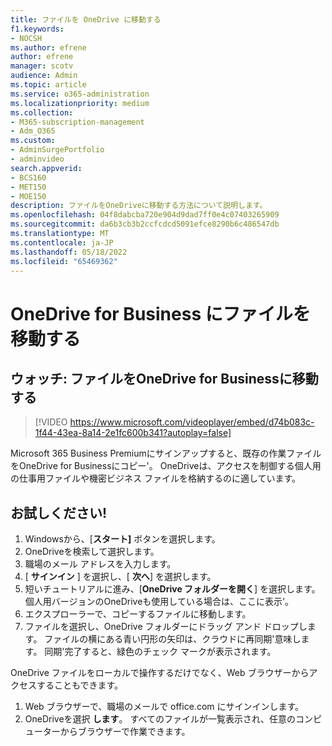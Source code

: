 ```yaml
---
title: ファイルを OneDrive に移動する
f1.keywords:
- NOCSH
ms.author: efrene
author: efrene
manager: scotv
audience: Admin
ms.topic: article
ms.service: o365-administration
ms.localizationpriority: medium
ms.collection:
- M365-subscription-management
- Adm_O365
ms.custom:
- AdminSurgePortfolio
- adminvideo
search.appverid:
- BCS160
- MET150
- MOE150
description: ファイルをOneDriveに移動する方法について説明します。
ms.openlocfilehash: 04f8dabcba720e904d9dad7ff0e4c07403265909
ms.sourcegitcommit: da6b3cb3b2ccfcdcd5091efce8290b6c486547db
ms.translationtype: MT
ms.contentlocale: ja-JP
ms.lasthandoff: 05/18/2022
ms.locfileid: "65469362"
---
```

# <a name="move-files-to-onedrive-for-business"></a>OneDrive for Business にファイルを移動する

## <a name="watch-move-your-files-to-onedrive-for-business"></a>ウォッチ: ファイルをOneDrive for Businessに移動する

> [!VIDEO https://www.microsoft.com/videoplayer/embed/d74b083c-1f44-43ea-8a14-2e1fc600b341?autoplay=false]

Microsoft 365 Business Premiumにサインアップすると、既存の作業ファイルをOneDrive for Businessにコピー&#39;。 OneDriveは、アクセスを制御する個人用の仕事用ファイルや機密ビジネス ファイルを格納するのに適しています。

## <a name="try-it"></a>お試しください!

1. Windowsから、[**スタート]** ボタンを選択します。
2. OneDriveを検索して選択します。
3. 職場のメール アドレスを入力します。
4. [  **サインイン** ] を選択し、[  **次へ**] を選択します。
5. 短いチュートリアルに進み、[**OneDrive フォルダーを開く**] を選択します。 個人用バージョンのOneDriveも使用している場合は、ここに表示&#39;。
6. エクスプローラーで、コピーするファイルに移動します。
7. ファイルを選択し、OneDrive フォルダーにドラッグ アンド ドロップします。 ファイルの横にある青い円形の矢印は、クラウドに再同期&#39;意味します。 同期&#39;完了すると、緑色のチェック マークが表示されます。

OneDrive ファイルをローカルで操作するだけでなく、Web ブラウザーからアクセスすることもできます。

1. Web ブラウザーで、職場のメールで office.com にサインインします。
2. OneDriveを選択 **します**。 すべてのファイルが一覧表示され、任意のコンピューターからブラウザーで作業できます。